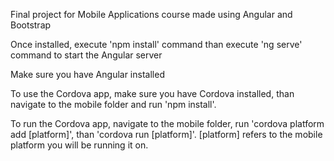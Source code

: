 Final project for Mobile Applications course made using Angular and Bootstrap

Once installed, execute 'npm install' command than execute 'ng serve' command to start the Angular server

Make sure you have Angular installed

To use the Cordova app, make sure you have Cordova installed, than navigate to the mobile folder and run 'npm install'.

To run the Cordova app, navigate to the mobile folder, run 'cordova platform add [platform]', than 'cordova run [platform]'.
[platform] refers to the mobile platform you will be running it on.
